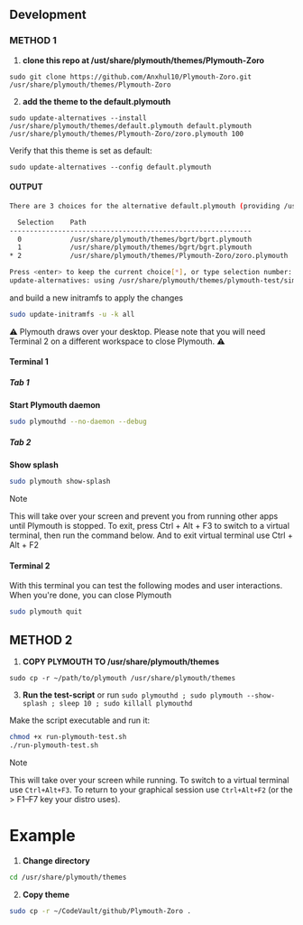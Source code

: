 ## Development

### METHOD 1
1. **clone this repo at /ust/share/plymouth/themes/Plymouth-Zoro**
```
sudo git clone https://github.com/Anxhul10/Plymouth-Zoro.git /usr/share/plymouth/themes/Plymouth-Zoro
```
2. **add the theme to the default.plymouth**
```
sudo update-alternatives --install /usr/share/plymouth/themes/default.plymouth default.plymouth /usr/share/plymouth/themes/Plymouth-Zoro/zoro.plymouth 100
```

Verify that this theme is set as default:
```
sudo update-alternatives --config default.plymouth
```
#### OUTPUT
```bash 
There are 3 choices for the alternative default.plymouth (providing /usr/share/plymouth/themes/default.plymouth).

  Selection    Path                                                                     Priority   Status
------------------------------------------------------------
  0            /usr/share/plymouth/themes/bgrt/bgrt.plymouth                             110       auto mode
  1            /usr/share/plymouth/themes/bgrt/bgrt.plymouth                             110       manual mode
* 2            /usr/share/plymouth/themes/Plymouth-Zoro/zoro.plymouth            100       manual mode

Press <enter> to keep the current choice[*], or type selection number: 3
update-alternatives: using /usr/share/plymouth/themes/plymouth-test/simple-image.plymouth to provide /usr/share/plymouth/themes/default.plymouth (default.plymouth) in manual mode

```

and build a new initramfs to apply the changes

```bash
sudo update-initramfs -u -k all
```

⚠️ Plymouth draws over your desktop. Please note that you will need Terminal 2 on a different workspace to close Plymouth. ⚠️

#### Terminal 1

##### Tab 1

**Start Plymouth daemon**

```bash
sudo plymouthd --no-daemon --debug
```

##### Tab 2

**Show splash**

```bash
sudo plymouth show-splash
```
> [!NOTE]
> This will take over your screen and prevent you from running other apps until Plymouth is stopped.
> To exit, press Ctrl + Alt + F3 to switch to a virtual terminal, then run the command below.
> And to exit virtual terminal use Ctrl + Alt + F2


#### Terminal 2

With this terminal you can test the following modes and user interactions.
When you're done, you can close Plymouth

```bash
sudo plymouth quit
```
## METHOD 2

1. **COPY PLYMOUTH TO /usr/share/plymouth/themes**
```
sudo cp -r ~/path/to/plymouth /usr/share/plymouth/themes
```
3. **Run the test-script** or run ``` sudo plymouthd ; sudo plymouth --show-splash ; sleep 10 ; sudo killall plymouthd ```

Make the script executable and run it:

```bash
chmod +x run-plymouth-test.sh
./run-plymouth-test.sh
```

> [!NOTE]
> This will take over your screen while running. To switch to a virtual terminal use `Ctrl+Alt+F3`. To return to your graphical session use `Ctrl+Alt+F2` (or the > F1–F7 key your distro uses).

# Example

1. **Change directory**

```bash
cd /usr/share/plymouth/themes
```

2. **Copy theme**

```bash
sudo cp -r ~/CodeVault/github/Plymouth-Zoro .
```
